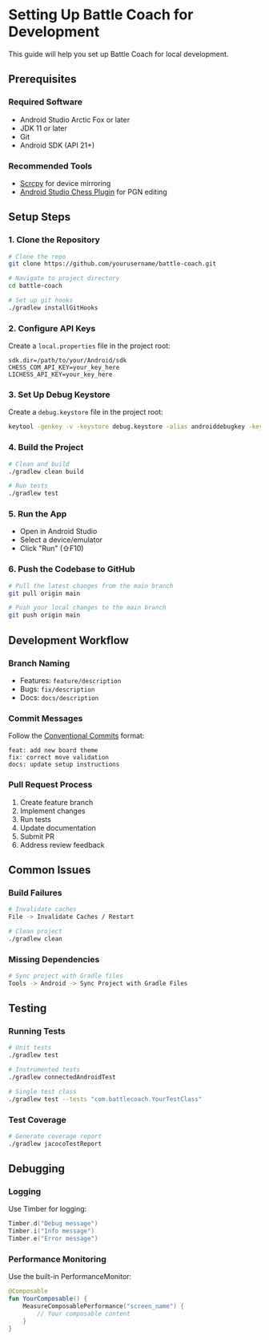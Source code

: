 # Setting Up Battle Coach for Development

This guide will help you set up Battle Coach for local development.

## Prerequisites

### Required Software
- Android Studio Arctic Fox or later
- JDK 11 or later
- Git
- Android SDK (API 21+)

### Recommended Tools
- [Scrcpy](https://github.com/Genymobile/scrcpy) for device mirroring
- [Android Studio Chess Plugin](https://plugins.jetbrains.com/plugin/13814-chess) for PGN editing

## Setup Steps

### 1. Clone the Repository
```bash
# Clone the repo
git clone https://github.com/yourusername/battle-coach.git

# Navigate to project directory
cd battle-coach

# Set up git hooks
./gradlew installGitHooks
```

### 2. Configure API Keys
Create a `local.properties` file in the project root:
```properties
sdk.dir=/path/to/your/Android/sdk
CHESS_COM_API_KEY=your_key_here
LICHESS_API_KEY=your_key_here
```

### 3. Set Up Debug Keystore
Create a `debug.keystore` file in the project root:
```bash
keytool -genkey -v -keystore debug.keystore -alias androiddebugkey -keyalg RSA -keysize 2048 -validity 10000 -storepass android -keypass android -dname "CN=Android Debug,O=Android,C=US"
```

### 4. Build the Project
```bash
# Clean and build
./gradlew clean build

# Run tests
./gradlew test
```

### 5. Run the App
- Open in Android Studio
- Select a device/emulator
- Click "Run" (⇧F10)

### 6. Push the Codebase to GitHub
```bash
# Pull the latest changes from the main branch
git pull origin main

# Push your local changes to the main branch
git push origin main
```

## Development Workflow

### Branch Naming
- Features: `feature/description`
- Bugs: `fix/description`
- Docs: `docs/description`

### Commit Messages
Follow the [Conventional Commits](https://www.conventionalcommits.org/) format:
```
feat: add new board theme
fix: correct move validation
docs: update setup instructions
```

### Pull Request Process
1. Create feature branch
2. Implement changes
3. Run tests
4. Update documentation
5. Submit PR
6. Address review feedback

## Common Issues

### Build Failures
```bash
# Invalidate caches
File -> Invalidate Caches / Restart

# Clean project
./gradlew clean
```

### Missing Dependencies
```bash
# Sync project with Gradle files
Tools -> Android -> Sync Project with Gradle Files
```

## Testing

### Running Tests
```bash
# Unit tests
./gradlew test

# Instrumented tests
./gradlew connectedAndroidTest

# Single test class
./gradlew test --tests "com.battlecoach.YourTestClass"
```

### Test Coverage
```bash
# Generate coverage report
./gradlew jacocoTestReport
```

## Debugging

### Logging
Use Timber for logging:
```kotlin
Timber.d("Debug message")
Timber.i("Info message")
Timber.e("Error message")
```

### Performance Monitoring
Use the built-in PerformanceMonitor:
```kotlin
@Composable
fun YourComposable() {
    MeasureComposablePerformance("screen_name") {
        // Your composable content
    }
}
```
````
